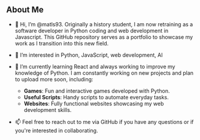 ## About Me

- 👋 Hi, I’m @matls93. Originally a history student, I am now retraining as a software developer in Python coding and web development in Javascript. This GitHub repository serves as a portfolio to showcase my work as I transition into this new field.

- 👀 I’m interested in Python, JavaScript, web development, AI

- 🌱 I’m currently learning React and always working to improve my knowledge of Python. I am constantly working on new projects and plan to upload more soon, including:
  - **Games**: Fun and interactive games developed with Python.
  - **Useful Scripts**: Handy scripts to automate everyday tasks.
  - **Websites**: Fully functional websites showcasing my web development skills.

- 📫 Feel free to reach out to me via GitHub if you have any questions or if you're interested in collaborating.
